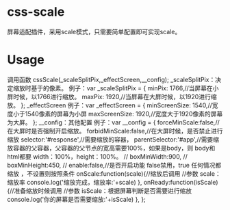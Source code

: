 <!--
 * @Author: liujie tiandiweb@qq.com
 * @Date: 2022-11-28 11:14:46
 * @LastEditors: liujie tiandiweb@qq.com
 * @LastEditTime: 2022-11-28 11:53:56
 * @FilePath: \mk-webd:\work\svgdemo\css-scale2\README.md
 * @Description: 这是默认设置,请设置`customMade`, 打开koroFileHeader查看配置 进行设置: https://github.com/OBKoro1/koro1FileHeader/wiki/%E9%85%8D%E7%BD%AE
-->
# css-scale
屏幕适配插件，采用scale模式，只需要简单配置即可实现scale。
# Usage
调用函数 cssScale(_scaleSplitPix,_effectScreen,__config);
_scaleSplitPix：决定缩放时基于的像素。
    例子：var _scaleSplitPix = {
			minPix: 1766,//当屏幕在小屏时候，以1766进行缩放。
			maxPix: 1920,//当屏幕在大屏时候，以1920进行缩放。
		};
_effectScreen
    例子：var _effectScreen = {
			minScreenSize: 1540,//宽度小于1540像素的屏幕为小屏
			maxScreenSize: 1920,//宽度大于1920像素的屏幕为大屏。
		};
__config：其他配置
    例子：var __config = {
			forceMinScale:false,//在大屏时是否强制开启缩放。
			forbidMinScale:false,//在大屏时候，是否禁止进行缩放
			selector:'#response',//需要缩放的容器，
			parentSelector:'#app',//需要缩放容器的父容器，父容器的父节点的宽高需要100%，如果是body，则 body和html都要 width：100%，height：100%。
			// boxMinWidth:900,
			// boxMinHeight:450,
			// enable:false,//是否开启功能 false禁用，true 任何情况都缩放 ，不设置则按照条件
			onScale:function(scale){//缩放后调用
                //参数 scale：缩放率
				console.log('缩放完成，缩放率:'+scale)
			},
			onReady:function(isScale){//准备缩放时候调用 
                //参数 isScale：根据屏幕判断是否需要进行缩放
				console.log('你的屏幕是否需要缩放:'+isScale)
			},
		};